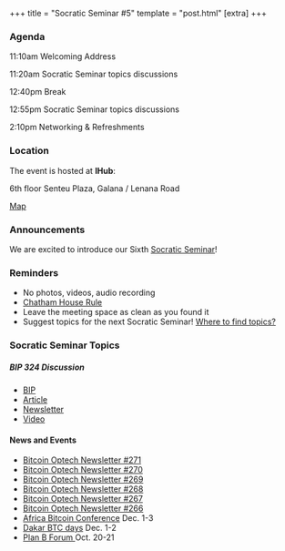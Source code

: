  +++
 title = "Socratic Seminar #5"
 template = "post.html"
 [extra]
 +++

 ### Agenda

 11:10am Welcoming Address

 11:20am Socratic Seminar topics discussions

 12:40pm Break

 12:55pm Socratic Seminar topics discussions

 2:10pm Networking & Refreshments

 ### Location

 The event is hosted at **IHub**:

 6th floor Senteu Plaza, 
 Galana / Lenana Road 

 [Map](https://www.google.com/maps/place/iHub/@-1.2891199,36.7809786,17z/data=!3m1!4b1!4m5!3m4!1s0x182f109996536c39:0x4eb6d6e1e16b4153!8m2!3d-1.2891199!4d36.7831673)  


 ### Announcements

 We are excited to introduce our Sixth [Socratic Seminar](/about)!

 ### Reminders

   - No photos, videos, audio recording
   - [Chatham House Rule](https://www.chathamhouse.org/about-us/chatham-house-rule)
   - Leave the meeting space as clean as you found it
   - Suggest topics for the next Socratic Seminar! [Where to find topics?](/about/find-topics)

 ### Socratic Seminar Topics

   ##### BIP 324 Discussion
   - [BIP](https://github.com/bitcoin/bips/blob/master/bip-0324.mediawiki)
   - [Article](https://thebitcoinmanual.com/articles/what-is-bip324/)
   - [Newsletter](https://bitcoinops.org/en/topics/v2-p2p-transport/)
   - [Video](https://www.youtube.com/watch?v=7J7EfqknVpM)

    

 #### News and Events

   - [Bitcoin Optech Newsletter #271](https://bitcoinops.org/en/newsletters/2023/10/04/)
   - [Bitcoin Optech Newsletter #270](https://bitcoinops.org/en/newsletters/2023/09/27/)
   - [Bitcoin Optech Newsletter #269](https://bitcoinops.org/en/newsletters/2023/09/20/)
   - [Bitcoin Optech Newsletter #268](https://bitcoinops.org/en/newsletters/2023/09/13/)
   - [Bitcoin Optech Newsletter #267](https://bitcoinops.org/en/newsletters/2023/09/06/)
   - [Bitcoin Optech Newsletter #266](https://bitcoinops.org/en/newsletters/2023/08/30/)
   - [Africa Bitcoin Conference](https://www.afrobitcoin.org) Dec. 1-3
   - [Dakar BTC days](https://dakarbitcoindays.com/) Dec. 1-2
   - [Plan B Forum ](https://planb.lugano.ch/planb-forum/) Oct. 20-21